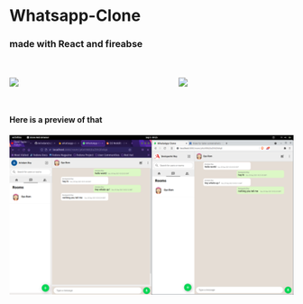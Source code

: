 <h1> Whatsapp-Clone</h1>

<h3>made with React and fireabse</h3>

<div style=" display:flex; margin:50px 0;">
<img src="https://www.freecodecamp.org/news/content/images/2021/06/Ekran-Resmi-2019-11-18-18.08.13.png" width="300"  />

<img src="https://cdn-media-1.freecodecamp.org/images/0*CPTNvq87xG-sUGdx.png"  width="200"/>
</div>


<h4>Here is a preview of that </h4>

<img src="./Screenshot from 2021-09-05 09-25-38.png"/>

